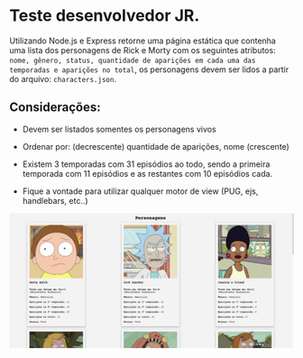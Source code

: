# Teste desenvolvedor JR.

Utilizando Node.js e Express retorne uma página estática que contenha uma lista dos personagens de Rick e Morty com os seguintes atributos: `nome, gênero, status, quantidade de aparições em cada uma das temporadas e aparições no total`, os personagens devem ser lidos a partir do arquivo: `characters.json`.

## Considerações:

- Devem ser listados somentes os personagens vivos

- Ordenar por: (decrescente) quantidade de aparições, nome (crescente)

- Existem 3 temporadas com 31 episódios ao todo, sendo a primeira temporada com 11 episódios e as restantes com 10 episódios cada.

- Fique a vontade para utilizar qualquer motor de view (PUG, ejs, handlebars, etc..)

![alt text](/example.png)
